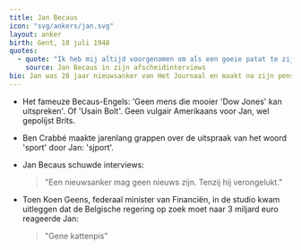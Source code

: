 ```yaml
---
title: Jan Becaus
icon: "svg/ankers/jan.svg"
layout: anker
birth: Gent, 18 juli 1948
quotes:
  - quote: "Ik heb mij altijd voorgenomen om als een goeie patat te zijn: geurloos, reukloos en smaakloos."
    source: Jan Becaus in zijn afscheidinterviews
bio: Jan was 28 jaar nieuwsanker van Het Journaal en maakt na zijn pensioen de verrassende overstap naar de N&#8209;VA.
---
```


* Het fameuze Becaus-Engels: 'Geen mens die mooier 'Dow Jones' kan uitspreken'. Of 'Usain Bolt'. Geen vulgair Amerikaans voor Jan, wel gepolijst Brits.

* Ben Crabbé maakte jarenlang grappen over de uitspraak van het woord 'sport' door Jan: 'sjport'.

* Jan Becaus schuwde interviews:
  > "Een nieuwsanker mag geen nieuws zijn. Tenzij hij verongelukt."

* Toen Koen Geens, federaal minister van Financiën, in de studio kwam uitleggen dat de Belgische regering op zoek moet naar 3 miljard euro reageerde Jan:
  > "Gene kattenpis"
